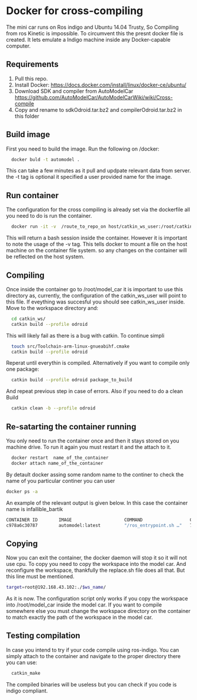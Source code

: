 # Docker for cross-compiling

The mini car runs on Ros indigo and Ubuntu 14.04 Trusty, So Compiling from
ros Kinetic is impossible.
To circumvent this the presnt docker file is created. It lets emulate a Indigo machine inside any Docker-capable computer.

## Requirements
1. Pull this repo.
2. Install Docker: https://docs.docker.com/install/linux/docker-ce/ubuntu/
3. Download SDK and compiler from AutoModelCar https://github.com/AutoModelCar/AutoModelCarWiki/wiki/Cross-compile
4. Copy and rename to sdkOdroid.tar.bz2 and compilerOdroid.tar.bz2 in this folder

## Build image
 First you need to build the image. Run the following on /docker:
```bash
  docker buld -t automodel .
```
This can take a few minutes as it pull and updpate relevant data from  server. the -t tag is optional it specified a user provided name for the image.

## Run container
The configuration for the cross compiling is already set via the dockerfile all you need to do is run the container.

```bash
  docker run -it -v  /route_to_repo_on host/catkin_ws_user:/root/catkin_ws_user/  automodel:latest bash
```
This will return a bash session inside the container. However it is important to note the usage of the -v tag. This tells docker to mount a file on the host machine on the container file system. so any changes on the container will be reflected on the host system.

## Compiling
Once inside the container go to /root/model_car it is important to use this directory as, currently, the configuration of the catkin_ws_user will point to this file. If eveything was succesful you should see catkin_ws_user inside.
Move to the workspace directory and:
```bash
  cd catkin_ws/
  catkin build --profile odroid
```
This will likely fail as there is a bug with catkin. To continue simpli
```bash
  touch src/Toolchain-arm-linux-gnueabihf.cmake
  catkin build --profile odroid
```
Reperat until everythin is compiled. Alternatively if you want to compile only one package:

```bash
  catkin build --profile odroid package_to_build
```
And repeat previous step in case of errors.
Also if you need to do a clean Build
```bash
  catkin clean -b --profile odroid
```

## Re-satarting the container running
You only need to run the container once and then it stays stored on you machine drive. To run it again you must restart it and the attach to it.
```bash
  docker restart  name_of_the_container
  docker attach name_of_the_container
```
By detault docker assing some random name to the continer to check the name of you particular continer you can user

```bash
docker ps -a
```
An example of the relevant output is given below. In this case the container name is infallible_bartik
```bash
CONTAINER ID        IMAGE                    COMMAND                  CREATED             STATUS                  PORTS               NAMES
c978a6c30787        automodel:latest         "/ros_entrypoint.sh …"   7 days ago          Exited (1) 5 days ago                       infallible_bartik
```

## Copying
Now you can exit the container, the docker daemon will stop it so it will not use cpu.
To copy you need to copy the workspace into the model car. And reconfigure the workspace, thankfully the replace.sh file does all that. But this line must be mentioned.
```bash
target=root@192.168.43.102:./$ws_name/
```
As it is now. The configuration script only works if you copy the workspace into /root/model_car inside the model car. If you want to compile somewhere else you must change the workspace directory on the container to match exactly the path of the workspace in the model car.

## Testing compilation
In case you intend to try if your code compile using ros-indigo. You can simply attach to the container and navigate to the proper directory there you can use:
```bash
  catkin_make
```
The compiled binaries will be useless but you can check if you code is indigo compliant.
